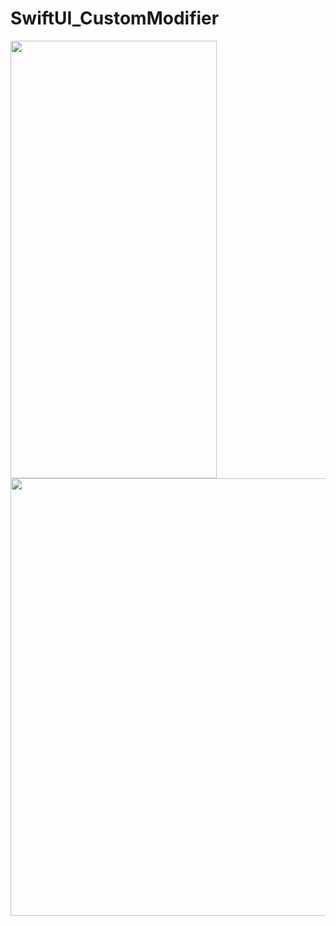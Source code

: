 # SwiftUI_CustomModifier

<img src= "https://user-images.githubusercontent.com/16457165/78271311-f5c96b00-7546-11ea-897d-c59b637d446b.gif" width="330" height="700"><img src= "https://user-images.githubusercontent.com/16457165/78382095-3e4d5b00-7611-11ea-9991-7acc4f9042ab.gif" width="800" height="700">
